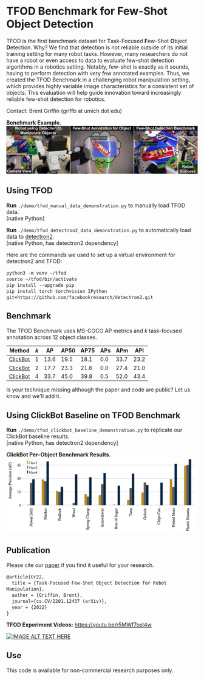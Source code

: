 # TFOD Benchmark for Few-Shot Object Detection
TFOD is the first benchmark dataset for **T**ask-Focused **F**ew-Shot **O**bject **D**etection. Why? We find that detection is not reliable outside of its initial training setting for many robot tasks. However, many researchers do not have a robot or even access to data to evaluate few-shot detection algorithms in a robotics setting. Notably, few-shot is exactly as it sounds, having to perform detection with very few annotated examples. Thus, we created the TFOD Benchmark in a challenging robot manipulation setting, which provides highly variable image characteristics for a consistent set of objects. This evaluation will help guide innovation toward increasingly reliable few-shot detection for robotics.

Contact: Brent Griffin (griffb at umich dot edu)

__Benchmark Example.__
![alt text](./figure/tfod_overview.jpg?raw=true "Benchmark Example from Robot")

## Using TFOD

__Run__ ``./demo/tfod_manual_data_demonstration.py`` to manually load TFOD data. <br />
[native Python]

__Run__ ``./demo/tfod_detectron2_data_demonstration.py`` to automatically load data to [detectron2](https://github.com/facebookresearch/detectron2). <br />
[native Python, has detectron2 dependency]

Here are the commands we used to set up a virtual environment for detectron2 and TFOD:
```
python3 -m venv ~/tfod
source ~/tfod/bin/activate
pip install --upgrade pip
pip install torch torchvision IPython git+https://github.com/facebookresearch/detectron2.git
```

## Benchmark

The TFOD Benchmark uses MS-COCO AP metrics and *k* task-focused annotation across 12 object classes.

| Method | *k* | AP | AP50 | AP75 | APs | APm | APl |
| --------------- | --------------- | --------------- | --------------- | --------------- | --------------- | --------------- | --------------- |
| [ClickBot](https://arxiv.org/pdf/2201.12437 "Paper") | 1 | 13.6 | 19.5 | 18.1 | 0.0 | 33.7 | 23.2 |
| [ClickBot](https://arxiv.org/pdf/2201.12437 "Paper") | 2 | 17.7 | 23.3 | 21.6 | 0.0 | 27.4 | 21.0 |
| [ClickBot](https://arxiv.org/pdf/2201.12437 "Paper") | 4 | 33.7 | 45.0 | 39.8 | 0.5 | 52.0 | 43.4 |

Is your technique missing although the paper and code are public? Let us know and we'll add it.

## Using ClickBot Baseline on TFOD Benchmark

__Run__ ``./demo/tfod_clickbot_baseline_demonstration.py`` to replicate our ClickBot baseline results. <br />
[native Python, has detectron2 dependency]

__ClickBot Per-Object Benchmark Results.__
![alt text](./figure/clickbot_baseline.jpg?raw=true "ClickBot Per-Object Results")

## Publication
Please cite our [paper](https://arxiv.org/pdf/2201.12437 "Task-Focused Few-Shot Object Detection for Robot Manipulation pdf") if you find it useful for your research.
```
@article{Gr22,
  title = {Task-Focused Few-Shot Object Detection for Robot Manipulation},
  author = {Griffin, Brent},
  journal={cs.CV/2201.12437 (arXiv)},
  year = {2022}
}
```

__TFOD Experiment Videos:__ https://youtu.be/r5MWf7osI4w

[![IMAGE ALT TEXT HERE](https://img.youtube.com/vi/r5MWf7osI4w/0.jpg)](https://youtu.be/r5MWf7osI4w)

## Use

This code is available for non-commercial research purposes only.